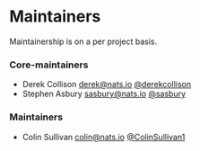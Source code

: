 # Maintainers

Maintainership is on a per project basis.

### Core-maintainers
  - Derek Collison <derek@nats.io> [@derekcollison](https://github.com/derekcollison)
  - Stephen Asbury <sasbury@nats.io> [@sasbury](https://github.com/sasbury)

### Maintainers
  - Colin Sullivan <colin@nats.io> [@ColinSullivan1](https://github.com/ColinSullivan1)
